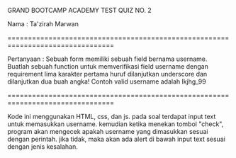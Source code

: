 GRAND BOOTCAMP ACADEMY TEST QUIZ NO. 2

Nama : Ta'zirah Marwan

================================================================================

Pertanyaan :
Sebuah form memiliki sebuah field bernama username. Buatlah sebuah function untuk memverifikasi field username dengan requirement lima karakter pertama huruf dilanjutkan underscore dan dilanjutkan dua buah angka!
Contoh valid username adalah lkjhg_99

================================================================================

Kode ini menggunakan HTML, css, dan js. pada soal terdapat input text untuk memasukkan username. kemudian ketika menekan tombol "check", program akan mengecek apakah username yang dimasukkan sesuai dengan perintah. jika tidak, maka akan ada alert di bawah input text sesuai dengan jenis kesalahan.
